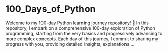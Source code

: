 # 100_Days_of_Python
Welcome to my 100-day Python learning journey repository! 🎉 In this repository, I embark on a comprehensive 100-day exploration of Python programming, starting from the very basics and progressively advancing to more complex concepts. Each day of this journey, I commit to sharing my progress with you, providing detailed insights, explanations....
